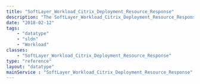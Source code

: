 ```yaml
---
title: "SoftLayer_Workload_Citrix_Deployment_Resource_Response"
description: "The SoftLayer_Workload_Citrix_Deployment_Resource_Response constructs a response object for [SoftLayer_Workload_Citrix_Deployment_Resource_Response](/reference/datatypes/SoftLayer_Workload_Citrix_Deployment_Resource_Response) for the CVAD resource. "
date: "2018-02-12"
tags:
    - "datatype"
    - "sldn"
    - "Workload"
classes:
    - "SoftLayer_Workload_Citrix_Deployment_Resource_Response"
type: "reference"
layout: "datatype"
mainService : "SoftLayer_Workload_Citrix_Deployment_Resource_Response"
---
```

